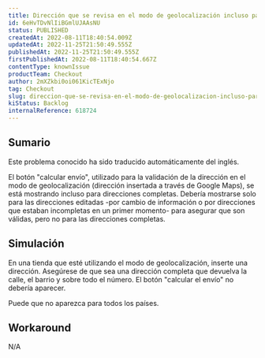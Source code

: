 ```yaml
---
title: Dirección que se revisa en el modo de geolocalización incluso para direcciones completas
id: 6eHvTDvNlIiBGmlUJAAsNU
status: PUBLISHED
createdAt: 2022-08-11T18:40:54.009Z
updatedAt: 2022-11-25T21:50:49.555Z
publishedAt: 2022-11-25T21:50:49.555Z
firstPublishedAt: 2022-08-11T18:40:54.667Z
contentType: knownIssue
productTeam: Checkout
author: 2mXZkbi0oi061KicTExNjo
tag: Checkout
slug: direccion-que-se-revisa-en-el-modo-de-geolocalizacion-incluso-para-direcciones-completas
kiStatus: Backlog
internalReference: 618724
---
```


## Sumario

<div class="alert alert-info">
  <p>Este problema conocido ha sido traducido automáticamente del inglés.</p>
</div>


El botón "calcular envío", utilizado para la validación de la dirección en el modo de geolocalización (dirección insertada a través de Google Maps), se está mostrando incluso para direcciones completas. Debería mostrarse solo para las direcciones editadas -por cambio de información o por direcciones que estaban incompletas en un primer momento- para asegurar que son válidas, pero no para las direcciones completas.



## Simulación


En una tienda que esté utilizando el modo de geolocalización, inserte una dirección. Asegúrese de que sea una dirección completa que devuelva la calle, el barrio y sobre todo el número. El botón "calcular el envío" no debería aparecer.

Puede que no aparezca para todos los países.



## Workaround


N/A

